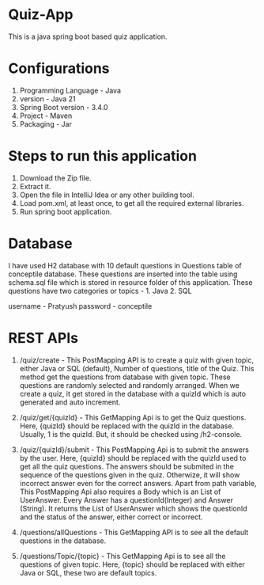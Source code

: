 # Quiz-App
This is a java spring boot based quiz application.
# Configurations
1. Programming Language - Java
2. version - Java 21
3. Spring Boot version - 3.4.0
4. Project - Maven
5. Packaging - Jar

# Steps to run this application
1. Download the Zip file.
2. Extract it.
3. Open the file in IntelliJ Idea or any other building tool.
4. Load pom.xml, at least once, to get all the required external libraries.
5. Run spring boot application.

# Database
I have used H2 database with 10 default questions in Questions table of conceptile database.
These questions are inserted into the table using schema.sql file which is stored in resource folder of this application.
These questions have two categories or topics - 1. Java 2. SQL

username - Pratyush
password - conceptile

# REST APIs
1. /quiz/create - This PostMapping API is to create a quiz with given topic, either Java or SQL (default), Number of questions, title of the Quiz. This method get the questions from database with given topic. These questions are randomly selected and randomly arranged. When we create a quiz, it get stored in the database with a quizId which is auto generated and auto increment.

2. /quiz/get/{quizId} - This GetMapping Api is to get the Quiz questions. Here, {quizId} should be replaced with the quizId in the database. Usually, 1 is the quizId. But, it should be checked using /h2-console.

3. /quiz/{quizId}/submit - This PostMapping Api is to submit the answers by the user. Here, {quizId} should be replaced with the quizId used to get all the quiz questions. The answers should be submited in the sequence of the questions given in the quiz. Otherwize, it will show incorrect answer even for the correct answers.
   Apart from path variable, This PostMapping Api also requires a Body which is an List of UserAnswer. Every Answer has a questionId(Integer) and Answer (String).
   It returns the List of UserAnswer which shows the questionId and the status of the answer, either correct or incorrect.

5. /questions/allQuestions - This GetMapping API is to see all the default questions in the database.

6. /questions/Topic/{topic} - This GetMapping Api is to see all the questions of given topic. Here, {topic} should be replaced with either Java or SQL, these two are default topics.
